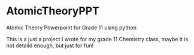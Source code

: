 # AtomicTheoryPPT
Atomic Theory Powerpoint for Grade 11 using python

This is a just a project I wrote for my grade 11 Chemistry class, maybe it is not detaild enough, but just for fun!
